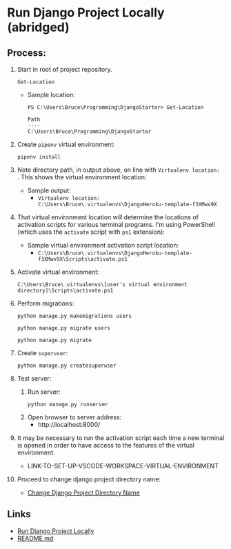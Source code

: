 # Run Django Project Locally (abridged)

## Process:

1. Start in root of project repository.
    ```
    Get-Location
    ```
    * Sample location:
        ```
        PS C:\Users\Bruce\Programming\DjangoStarter> Get-Location

        Path
        ----
        C:\Users\Bruce\Programming\DjangoStarter
        ```


1. Create `pipenv` virtual environment:
    ```
    pipenv install
    ```

1. Note directory path, in output above, on line with `Virtualenv location: `. This shows the virtual environment location:
    * Sample output:
        * `Virtualenv location: C:\Users\Bruce\.virtualenvs\DjangoHeroku-template-f3XMwv9X`

1. That virtual environment location will determine the locations of activation scripts for various terminal programs. I'm using PowerShell (which uses the `activate` script with `ps1` extension):
    * Sample virtual environment activation script location:
        * `C:\Users\Bruce\.virtualenvs\DjangoHeroku-template-f3XMwv9X\Scripts\activate.ps1`

1. Activate virtual environment:
    ```
    C:\Users\Bruce\.virtualenvs\[user's virtual environment directory]\Scripts\activate.ps1
    ```

1. Perform migrations:
    ```
    python manage.py makemigrations users
    ```
    ```
    python manage.py migrate users
    ```
    ```
    python manage.py migrate
    ```

1. Create `superuser`:
    ```
    python manage.py createsuperuser
    ```

1. Test server:
    1. Run server:
        ```
        python manage.py runserver
        ```
    1. Open browser to server address:
        * http://localhost:8000/

1. It may be necessary to run the activation script each time a new terminal is opened in order to have access to the features of the virtual environment.
    * LINK-TO-SET-UP-VSCODE-WORKSPACE-VIRTUAL-ENVIRONMENT

1. Proceed to change django project directory name:
    * [Change Django Project Directory Name](change_django_project_directory_name.md)

## Links
* [Run Django Project Locally](run_django_project_locally.md)
* [README.md](../README.md)
